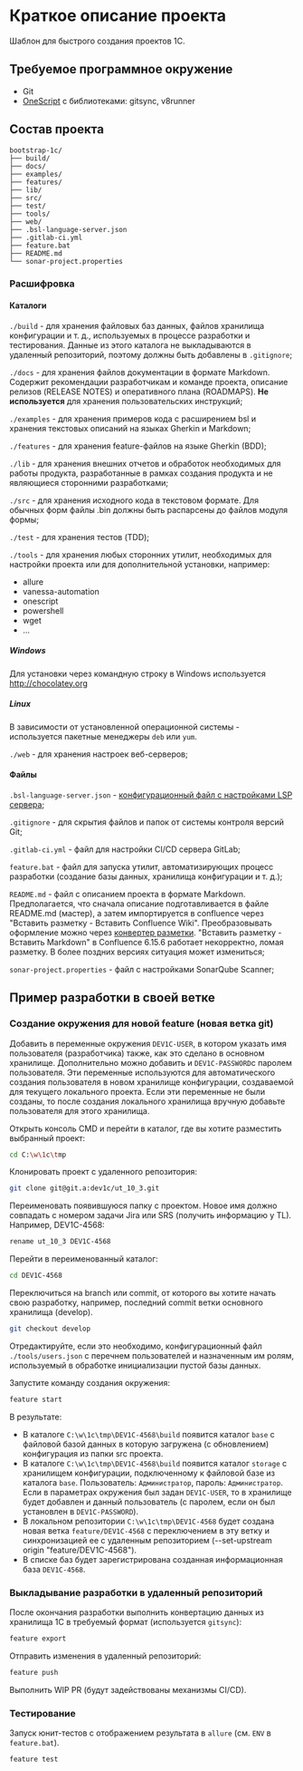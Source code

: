 # Краткое описание проекта

Шаблон для быстрого создания проектов 1С.

## Требуемое программное окружение

* Git
* [OneScript](https://oscript.io) с библиотеками: gitsync, v8runner

## Состав проекта

```text
bootstrap-1c/
├── build/
├── docs/
├── examples/
├── features/
├── lib/
├── src/
├── test/
├── tools/
├── web/
├── .bsl-language-server.json
├── .gitlab-ci.yml
├── feature.bat
├── README.md
└── sonar-project.properties
```

### Расшифровка

#### Каталоги

`./build` - для хранения файловых баз данных, файлов хранилища конфигурации и т. д., используемых в процессе разработки и тестирования. Данные из этого каталога не выкладываются в удаленный репозиторий, поэтому должны быть добавлены в `.gitignore`;

`./docs` - для хранения файлов документации в формате Markdown. Содержит рекомендации разработчикам и команде проекта, описание релизов (RELEASE NOTES) и оперативного плана (ROADMAPS). **Не используется** для хранения пользовательских инструкций;

`./examples` - для хранения примеров кода c расширением bsl и хранения текстовых описаний на языках Gherkin и Markdown;

`./features` - для хранения feature-файлов на языке Gherkin (BDD);

`./lib` - для хранения внешних отчетов и обработок необходимых для работы продукта, разработанные в рамках создания продукта и не являющиеся сторонними разработками;

`./src` - для хранения исходного кода в текстовом формате. Для обычных форм файлы .bin должны быть распарсены до файлов модуля формы;

`./test` - для хранения тестов (TDD);

`./tools` - для хранения любых сторонних утилит, необходимых для настройки проекта или для дополнительной установки, например:

* allure
* vanessa-automation
* onescript
* powershell
* wget
* ...

##### Windows

Для установки через командную строку в Windows используется http://chocolatey.org

##### Linux

В зависимости от установленной операционной системы - используется пакетные менеджеры `deb` или `yum`.

`./web` - для хранения настроек веб-серверов;

#### Файлы

`.bsl-language-server.json` - [конфигурационный файл с настройками LSP сервера](https://1c-syntax.github.io/bsl-language-server/#configuration);

`.gitignore` - для скрытия файлов и папок от системы контроля версий Git;

`.gitlab-ci.yml` - файл для настройки CI/CD сервера GitLab;

`feature.bat` - файл для запуска утилит, автоматизирующих процесс разработки (создание базы данных, хранилища конфигурации и т. д.);

`README.md` - файл с описанием проекта в формате Markdown. Предполагается, что сначала описание подготавливается в файле README.md (мастер), а затем импортируется в confluence через "Вставить разметку -  Вставить Confluence Wiki". Преобразовывать оформление можно через [конвертер разметки](http://chunpu.github.io/markdown2confluence/browser/). "Вставить разметку - Вставить Markdown" в Confluence 6.15.6 работает некорректно, ломая разметку. В более поздних версиях ситуация может измениться;

`sonar-project.properties` - файл с настройками SonarQube Scanner;

## Пример разработки в своей ветке

### Создание окружения для новой feature (новая ветка git)

Добавить в переменные окружения `DEV1C-USER`, в котором указать имя пользователя (разработчика) также, как это сделано в основном хранилище. Дополнительно можно добавить и `DEV1C-PASSWORD`с паролем пользователя. Эти переменные используются для автоматического создания пользователя в новом хранилище конфигурации, создаваемой для текущего локального проекта. Если эти переменные не были созданы, то после создания локального хранилища вручную добавьте пользователя для этого хранилища.

Открыть консоль CMD и перейти в каталог, где вы хотите разместить выбранный проект:

```bash
cd C:\w\1c\tmp
```

Клонировать проект с удаленного репозитория:

```bash
git clone git@git.a:dev1c/ut_10_3.git
```

Переименовать появившуюся папку с проектом. Новое имя должно совпадать с номером задачи Jira или SRS (получить информацию у TL). Например, DEV1C-4568:

```bash
rename ut_10_3 DEV1C-4568
```

Перейти в переименованный каталог:

```bash
cd DEV1C-4568
```

Переключиться на branch или commit, от которого вы хотите начать свою разработку, например, последний commit ветки основного хранилища (develop).

```bash
git checkout develop
```

Отредактируйте, если это необходимо, конфигурационный файл `./tools/users.json` с перечнем пользователей и назначенным им ролям, используемый в обработке инициализации пустой базы данных.

Запустите команду создания окружения:

```bash
feature start
```

В результате:

* В каталоге `C:\w\1c\tmp\DEV1C-4568\build` появится каталог `base` с файловой базой данных в которую загружена (с обновлением) конфигурация из папки src проекта.
* В каталоге `C:\w\1c\tmp\DEV1C-4568\build` появится каталог `storage` с хранилищем конфигурации, подключенному к файловой базе из каталога `base`. Пользователь: `Администратор`, пароль: `Администратор`. Если в параметрах окружения был задан `DEV1C-USER`, то в хранилище будет добавлен и данный пользователь (с паролем, если он был установлен в `DEV1C-PASSWORD`).
* В локальном репозитории `C:\w\1c\tmp\DEV1C-4568` будет создана новая ветка `feature/DEV1C-4568` с переключением в эту ветку и синхронизацией ее с удаленным репозиторием (--set-upstream origin "feature/DEV1C-4568").
* В списке баз будет зарегистрирована созданная информационная база `DEV1C-4568`.

### Выкладывание разработки в удаленный репозиторий

После окончания разработки выполнить конвертацию данных из хранилища 1С в требуемый формат (используется `gitsync`):

```bash
feature export
```

Отправить изменения в удаленный репозиторий:

```bash
feature push
```

Выполнить WIP PR (будут задействованы механизмы CI/CD).

### Тестирование

Запуск юнит-тестов с отображением результата в `allure` (см. `ENV` в `feature.bat`).

```bash
feature test
```
